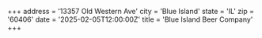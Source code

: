 +++
address = '13357 Old Western Ave'
city = 'Blue Island'
state = 'IL'
zip = '60406'
date = '2025-02-05T12:00:00Z'
title = 'Blue Island Beer Company'
+++
